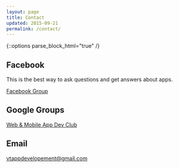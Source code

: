 ```yaml
---
layout: page
title: Contact
updated: 2015-09-21
permalink: /contact/
---
```


{::options parse_block_html="true" /}

<div class="container">

## Facebook

This is the best way to ask questions and get answers about apps.

[Facebook Group](https://www.facebook.com/groups/274563705969142/)

## Google Groups

[Web & Mobile App Dev Club](https://groups.google.com/forum/#!forum/webandmobileappdevclub)

## Email

<a href="mailto:vtappdevelopement@gmail.com">vtappdevelopement@gmail.com</a>

</div>
